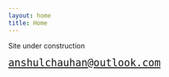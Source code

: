 ```yaml
---
layout: home
title: Home
---
```



Site under construction

<font size="+2"><code>anshulchauhan@outlook.com</code></font>
